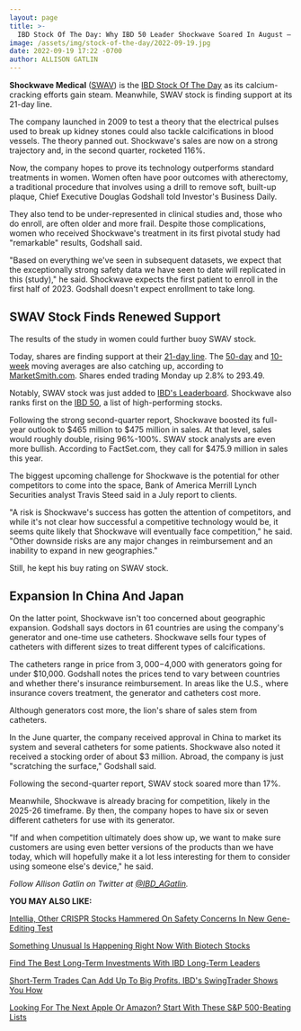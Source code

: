 ```yaml
---
layout: page
title: >-
  IBD Stock Of The Day: Why IBD 50 Leader Shockwave Soared In August — And Kept Going
image: /assets/img/stock-of-the-day/2022-09-19.jpg
date: 2022-09-19 17:22 -0700
author: ALLISON GATLIN
---
```







**Shockwave Medical** ([SWAV](https://research.investors.com/quote.aspx?symbol=SWAV)) is the [IBD Stock Of The Day](https://www.investors.com/research/ibd-stock-of-the-day/) as its calcium-cracking efforts gain steam. Meanwhile, SWAV stock is finding support at its 21-day line.




The company launched in 2009 to test a theory that the electrical pulses used to break up kidney stones could also tackle calcifications in blood vessels. The theory panned out. Shockwave's sales are now on a strong trajectory and, in the second quarter, rocketed 116%.


Now, the company hopes to prove its technology outperforms standard treatments in women. Women often have poor outcomes with atherectomy, a traditional procedure that involves using a drill to remove soft, built-up plaque, Chief Executive Douglas Godshall told Investor's Business Daily.


They also tend to be under-represented in clinical studies and, those who do enroll, are often older and more frail. Despite those complications, women who received Shockwave's treatment in its first pivotal study had "remarkable" results, Godshall said.


"Based on everything we've seen in subsequent datasets, we expect that the exceptionally strong safety data we have seen to date will replicated in this (study)," he said. Shockwave expects the first patient to enroll in the first half of 2023. Godshall doesn't expect enrollment to take long.


SWAV Stock Finds Renewed Support
--------------------------------


The results of the study in women could further buoy SWAV stock.


Today, shares are finding support at their [21-day line](https://www.investors.com/how-to-invest/investors-corner/what-is-the-21-day-exponential-moving-average/). The [50-day](https://www.investors.com/how-to-invest/investors-corner/what-is-the-50-day-moving-average-when-to-buy-or-sell-growth-stocks/) and [10-week](https://www.investors.com/how-to-invest/investors-corner/how-to-buy-stocks-why-the-10-week-moving-average-offers-new-entry-points/) moving averages are also catching up, according to [MarketSmith.com](https://www.investors.com/product/marketsmith/?artProdLink=MarketSmith). Shares ended trading Monday up 2.8% to 293.49.


Notably, SWAV stock was just added to [IBD's Leaderboard](https://www.investors.com/product/leaderboard/?artProdLink=Leaderboard). Shockwave also ranks first on the [IBD 50](https://research.investors.com/stock-lists/ibd-50/), a list of high-performing stocks.


Following the strong second-quarter report, Shockwave boosted its full-year outlook to $465 million to $475 million in sales. At that level, sales would roughly double, rising 96%-100%. SWAV stock analysts are even more bullish. According to FactSet.com, they call for $475.9 million in sales this year.


The biggest upcoming challenge for Shockwave is the potential for other competitors to come into the space, Bank of America Merrill Lynch Securities analyst Travis Steed said in a July report to clients.


"A risk is Shockwave's success has gotten the attention of competitors, and while it's not clear how successful a competitive technology would be, it seems quite likely that Shockwave will eventually face competition," he said. "Other downside risks are any major changes in reimbursement and an inability to expand in new geographies."


Still, he kept his buy rating on SWAV stock.


Expansion In China And Japan
----------------------------


On the latter point, Shockwave isn't too concerned about geographic expansion. Godshall says doctors in 61 countries are using the company's generator and one-time use catheters. Shockwave sells four types of catheters with different sizes to treat different types of calcifications.


The catheters range in price from $3,000-$4,000 with generators going for under $10,000. Godshall notes the prices tend to vary between countries and whether there's insurance reimbursement. In areas like the U.S., where insurance covers treatment, the generator and catheters cost more.


Although generators cost more, the lion's share of sales stem from catheters.


In the June quarter, the company received approval in China to market its system and several catheters for some patients. Shockwave also noted it received a stocking order of about $3 million. Abroad, the company is just "scratching the surface," Godshall said.


Following the second-quarter report, SWAV stock soared more than 17%.


Meanwhile, Shockwave is already bracing for competition, likely in the 2025-26 timeframe. By then, the company hopes to have six or seven different catheters for use with its generator.


"If and when competition ultimately does show up, we want to make sure customers are using even better versions of the products than we have today, which will hopefully make it a lot less interesting for them to consider using someone else's device," he said.


*Follow Allison Gatlin on Twitter at [@IBD\_AGatlin](https://twitter.com/IBD_AGatlin).*


**YOU MAY ALSO LIKE:**


[Intellia, Other CRISPR Stocks Hammered On Safety Concerns In New Gene-Editing Test](https://www.investors.com/news/technology/crispr-stock-will-intellia-latest-gene-editing-effort-buoy-the-market-again/)


[Something Unusual Is Happening Right Now With Biotech Stocks](https://www.investors.com/news/technology/biotech-stocks-notch-blazing-path-2022/)


[Find The Best Long-Term Investments With IBD Long-Term Leaders](https://www.investors.com/research/ibd-long-term-leaders-screen)


[Short-Term Trades Can Add Up To Big Profits. IBD's SwingTrader Shows You How](https://www.investors.com/product/swingtrader/?artProdLink=Swingtrader)


[Looking For The Next Apple Or Amazon? Start With These S&P 500-Beating Lists](https://www.investors.com/how-to-invest/investors-corner/looking-for-the-best-stocks-to-buy-and-watch-start-here/)





